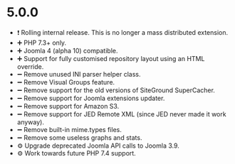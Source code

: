 # 5.0.0

* ❗️ Rolling internal release. This is no longer a mass distributed extension.
* ➕ PHP 7.3+ only. 
* ➕ Joomla 4 (alpha 10) compatible. 
* ➕ Support for fully customised repository layout using an HTML override. 
* ➖ Remove unused INI parser helper class.
* ➖ Remove Visual Groups feature.
* ➖ Remove support for the old versions of SiteGround SuperCacher.
* ➖ Remove support for Joomla extensions updater.
* ➖ Remove support for Amazon S3.
* ➖ Remove support for JED Remote XML (since JED never made it work anyway).
* ➖ Remove built-in mime.types files.
* ➖ Remove some useless graphs and stats.
* ⚙️ Upgrade deprecated Joomla API calls to Joomla 3.9.
* ⚙️ Work towards future PHP 7.4 support.
